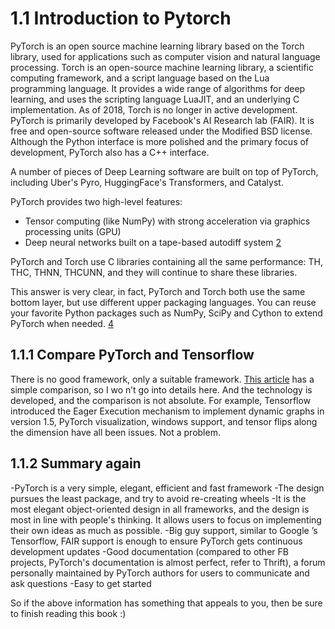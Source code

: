 # 1.1 Introduction to Pytorch


PyTorch is an open source machine learning library based on the Torch library, used for applications such as computer vision and natural language processing. Torch is an open-source machine learning library, a scientific computing framework, and a script language based on the Lua programming language. It provides a wide range of algorithms for deep learning, and uses the scripting language LuaJIT, and an underlying C implementation. As of 2018, Torch is no longer in active development. PyTorch is primarily developed by Facebook's AI Research lab (FAIR). It is free and open-source software released under the Modified BSD license. Although the Python interface is more polished and the primary focus of development, PyTorch also has a C++ interface.

A number of pieces of Deep Learning software are built on top of PyTorch, including Uber's Pyro, HuggingFace's Transformers, and Catalyst.

PyTorch provides two high-level features:

  - Tensor computing (like NumPy) with strong acceleration via graphics processing units (GPU)
  - Deep neural networks built on a tape-based autodiff system
[2](https://discuss.pytorch.org/t/roadmap-for-torch-and-pytorch/38)

PyTorch and Torch use C libraries containing all the same performance: TH, THC, THNN, THCUNN, and they will continue to share these libraries.

This answer is very clear, in fact, PyTorch and Torch both use the same bottom layer, but use different upper packaging languages.
You can reuse your favorite Python packages such as NumPy, SciPy and Cython to extend PyTorch when needed.
[4](https://github.com/pytorch/pytorch)



## 1.1.1 Compare PyTorch and Tensorflow
There is no good framework, only a suitable framework. [This article](https://zhuanlan.zhihu.com/p/28636490) has a simple comparison, so I wo n’t go into details here.
And the technology is developed, and the comparison is not absolute. For example, Tensorflow introduced the Eager Execution mechanism to implement dynamic graphs in version 1.5, PyTorch visualization, windows support, and tensor flips along the dimension have all been issues. Not a problem.

## 1.1.2 Summary again

-PyTorch is a very simple, elegant, efficient and fast framework
-The design pursues the least package, and try to avoid re-creating wheels
-It is the most elegant object-oriented design in all frameworks, and the design is most in line with people's thinking. It allows users to focus on implementing their own ideas as much as possible.
-Big guy support, similar to Google ’s Tensorflow, FAIR support is enough to ensure PyTorch gets continuous development updates
-Good documentation (compared to other FB projects, PyTorch's documentation is almost perfect, refer to Thrift), a forum personally maintained by PyTorch authors for users to communicate and ask questions
-Easy to get started

So if the above information has something that appeals to you, then be sure to finish reading this book :)
